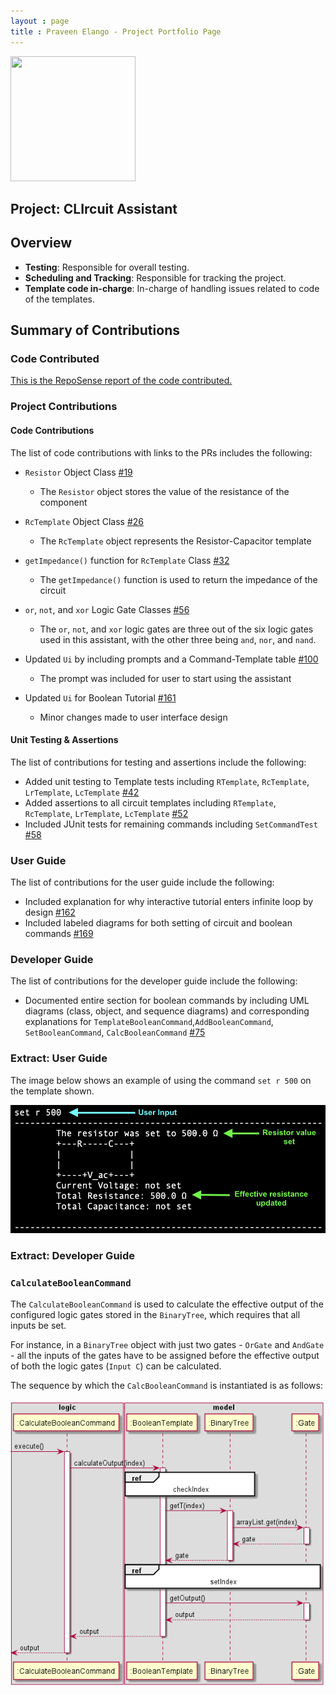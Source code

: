 ```yaml
---
layout : page
title : Praveen Elango - Project Portfolio Page
---
```


<img src= "https://avatars1.githubusercontent.com/u/37036833?s=460&u=2c0e2ed51f01d354f32fb3efd9e51a56aa273e8f&v=4" width="200" height="200" />
<style>
.alert {
    position:relative;
    padding:.75rem 1.25rem;
    margin-bottom:1rem;
    border:1px solid transparent;
    order-radius:.25rem
}
.alert-primary {
    color:#073984;
    background-image:linear-gradient(180deg, #d6e6ff, #cfe2ff);
    border-color:#bbd6fe
}
.alert-warning {
	color: #856404;
	background-image: linear-gradient(180deg, #fff5d5, #fff3cd);
	border-color: #ffeeba
}
.alert-tip {
    color: #000000;
	background-image: linear-gradient(180deg, #DCECDC, #DCECDC);
	border-color: #DCDCDC
}
</style>


## Project: CLIrcuit Assistant 
## Overview

* **Testing**: Responsible for overall testing.
* **Scheduling and Tracking**: Responsible for tracking the project.
* **Template code in-charge**: In-charge of handling issues related to code of the templates.

## Summary of Contributions

### Code Contributed

[This is the RepoSense report of the code contributed.](https://nus-cs2113-ay2021s1.github.io/tp-dashboard/#breakdown=true&search=&sort=groupTitle&sortWithin=title&since=2020-09-27&timeframe=commit&mergegroup=&groupSelect=groupByRepos&checkedFileTypes=docs~functional-code~test-code~other&tabOpen=true&tabType=authorship&tabAuthor=PraveenElango&tabRepo=AY2021S1-CS2113T-W13-3%2Ftp%5Bmaster%5D&authorshipIsMergeGroup=false&authorshipFileTypes=docs~functional-code~test-code~other)

<div style="page-break-after: always;"></div>

### Project Contributions


#### Code Contributions

The list of code contributions with links to the PRs includes the following:

* `Resistor` Object Class [#19](https://github.com/AY2021S1-CS2113T-W13-3/tp/pull/19)
    * The `Resistor` object stores the value of the resistance of the component
    
* `RcTemplate` Object Class [#26](https://github.com/AY2021S1-CS2113T-W13-3/tp/pull/26)
    * The `RcTemplate` object represents the Resistor-Capacitor template
    
* `getImpedance()` function for `RcTemplate` Class [#32](https://github.com/AY2021S1-CS2113T-W13-3/tp/pull/32)
    * The `getImpedance()` function is used to return the impedance of the circuit
    
* `or`, `not`, and `xor` Logic Gate Classes [#56](https://github.com/AY2021S1-CS2113T-W13-3/tp/pull/56)
    * The `or`, `not`, and `xor` logic gates are three out of the six logic gates used in this assistant, with the other three being `and`, `nor`, and `nand`.
    
* Updated `Ui` by including prompts and a Command-Template table [#100](https://github.com/AY2021S1-CS2113T-W13-3/tp/pull/100)
    * The prompt was included for user to start using the assistant
    
* Updated `Ui` for Boolean Tutorial [#161](https://github.com/AY2021S1-CS2113T-W13-3/tp/pull/161)
    * Minor changes made to user interface design


#### Unit Testing & Assertions

The list of contributions for testing and assertions include the following:

* Added unit testing to Template tests including `RTemplate`, `RcTemplate`, `LrTemplate`, `LcTemplate` [#42](https://github.com/AY2021S1-CS2113T-W13-3/tp/pull/42)
* Added assertions to all circuit templates including `RTemplate`, `RcTemplate`, `LrTemplate`, `LcTemplate` [#52](https://github.com/AY2021S1-CS2113T-W13-3/tp/pull/52)
* Included JUnit tests for remaining commands including `SetCommandTest` [#58](https://github.com/AY2021S1-CS2113T-W13-3/tp/pull/58)


### User Guide

The list of contributions for the user guide include the following:

* Included explanation for why interactive tutorial enters infinite loop by design [#162](https://github.com/AY2021S1-CS2113T-W13-3/tp/pull/162)
* Included labeled diagrams for both setting of circuit and boolean commands [#169](https://github.com/AY2021S1-CS2113T-W13-3/tp/pull/169)

### Developer Guide

The list of contributions for the developer guide include the following:

* Documented entire section for boolean commands by including UML diagrams (class, object, and sequence diagrams) and corresponding explanations for
`TemplateBooleanCommand`,`AddBooleanCommand`, `SetBooleanCommand`, `CalcBooleanCommand` [#75](https://github.com/AY2021S1-CS2113T-W13-3/tp/pull/75)

### Extract: User Guide

The image below shows an example of using the command `set r 500` on the template shown.

![SetCircuit](../diagrams/SetCircuitLabel.png)

### Extract: Developer Guide

### `CalculateBooleanCommand` <a name="calc-bool"></a>

The `CalculateBooleanCommand` is used to calculate the effective output of the configured logic gates stored in the `BinaryTree`, which requires that all inputs be set.

For instance, in a `BinaryTree` object with just two gates - `OrGate` and `AndGate` - all the inputs of the gates have to be assigned before the effective output of both the logic gates (`Input C`) can 
be calculated.

The sequence by which the `CalcBooleanCommand` is instantiated is as follows:

![InsertSequenceDiagram](../diagrams/CalcBooleanCommand.png)

